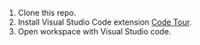 1. Clone this repo.
2. Install Visual Studio Code extension [Code Tour](https://marketplace.visualstudio.com/items?itemName=vsls-contrib.codetour).
3. Open workspace with Visual Studio code.
